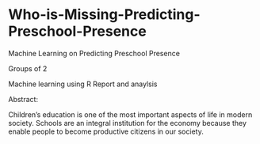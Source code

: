 # Who-is-Missing-Predicting-Preschool-Presence
Machine Learning on Predicting Preschool Presence

Groups of 2 

Machine learning using R
Report and anaylsis

Abstract: 

Children’s education is one of the most important aspects of life in modern society. Schools are an
integral institution for the economy because they enable people to become productive citizens in
our society. 
